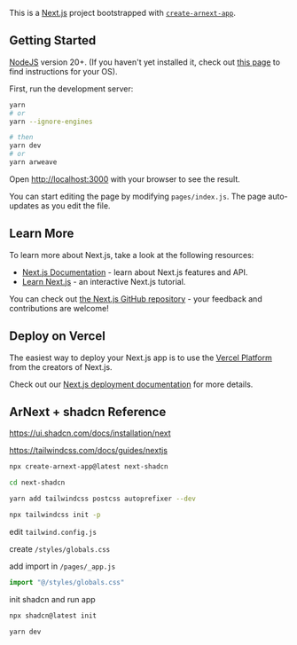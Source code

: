 This is a [Next.js](https://nextjs.org) project bootstrapped with [`create-arnext-app`](https://github.com/weavedb/arnext).

## Getting Started

[NodeJS](https://nodejs.org) version 20+. (If you haven't yet installed it, check out [this page](https://nodejs.org/en/download/package-manager) to find instructions for your OS).

First, run the development server:

```bash
yarn
# or
yarn --ignore-engines

# then
yarn dev
# or
yarn arweave
```

Open [http://localhost:3000](http://localhost:3000) with your browser to see the result.

You can start editing the page by modifying `pages/index.js`. The page auto-updates as you edit the file.

## Learn More

To learn more about Next.js, take a look at the following resources:

- [Next.js Documentation](https://nextjs.org/docs) - learn about Next.js features and API.
- [Learn Next.js](https://nextjs.org/learn-pages-router) - an interactive Next.js tutorial.

You can check out [the Next.js GitHub repository](https://github.com/vercel/next.js) - your feedback and contributions are welcome!

## Deploy on Vercel

The easiest way to deploy your Next.js app is to use the [Vercel Platform](https://vercel.com/new?utm_medium=default-template&filter=next.js&utm_source=create-next-app&utm_campaign=create-next-app-readme) from the creators of Next.js.

Check out our [Next.js deployment documentation](https://nextjs.org/docs/pages/building-your-application/deploying) for more details.

## ArNext + shadcn Reference

https://ui.shadcn.com/docs/installation/next

https://tailwindcss.com/docs/guides/nextjs

```bash
npx create-arnext-app@latest next-shadcn

cd next-shadcn

yarn add tailwindcss postcss autoprefixer --dev

npx tailwindcss init -p
```

edit `tailwind.config.js`

create `/styles/globals.css`

add import in `/pages/_app.js`

```javascript
import "@/styles/globals.css"
```

init shadcn and run app

```bash
npx shadcn@latest init

yarn dev
```

